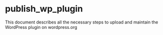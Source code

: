 # publish_wp_plugin
This document describes all the necessary steps to upload and maintain the WordPress plugin on wordpress.org
